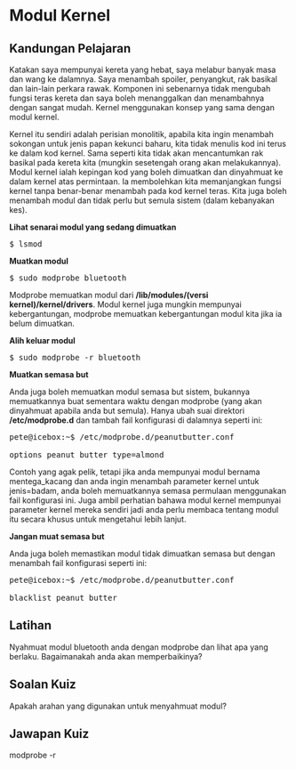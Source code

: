 # Modul Kernel

## Kandungan Pelajaran

Katakan saya mempunyai kereta yang hebat, saya melabur banyak masa dan wang ke dalamnya. Saya menambah spoiler, penyangkut, rak basikal dan lain-lain perkara rawak. Komponen ini sebenarnya tidak mengubah fungsi teras kereta dan saya boleh menanggalkan dan menambahnya dengan sangat mudah. Kernel menggunakan konsep yang sama dengan modul kernel.

Kernel itu sendiri adalah perisian monolitik, apabila kita ingin menambah sokongan untuk jenis papan kekunci baharu, kita tidak menulis kod ini terus ke dalam kod kernel. Sama seperti kita tidak akan mencantumkan rak basikal pada kereta kita (mungkin sesetengah orang akan melakukannya). Modul kernel ialah kepingan kod yang boleh dimuatkan dan dinyahmuat ke dalam kernel atas permintaan. Ia membolehkan kita memanjangkan fungsi kernel tanpa benar-benar menambah pada kod kernel teras. Kita juga boleh menambah modul dan tidak perlu but semula sistem (dalam kebanyakan kes).

<b>Lihat senarai modul yang sedang dimuatkan</b>

<pre>$ lsmod</pre>

<b>Muatkan modul</b>

<pre>$ sudo modprobe bluetooth</pre>

Modprobe memuatkan modul dari <b>/lib/modules/(versi kernel)/kernel/drivers</b>. Modul kernel juga mungkin mempunyai kebergantungan, modprobe memuatkan kebergantungan modul kita jika ia belum dimuatkan.

<b>Alih keluar modul</b>

<pre>$ sudo modprobe -r bluetooth</pre>

<b>Muatkan semasa but</b>

Anda juga boleh memuatkan modul semasa but sistem, bukannya memuatkannya buat sementara waktu dengan modprobe (yang akan dinyahmuat apabila anda but semula). Hanya ubah suai direktori <b>/etc/modprobe.d</b> dan tambah fail konfigurasi di dalamnya seperti ini:

<pre>pete@icebox:~$ /etc/modprobe.d/peanutbutter.conf

options peanut_butter type=almond
</pre>

Contoh yang agak pelik, tetapi jika anda mempunyai modul bernama mentega_kacang dan anda ingin menambah parameter kernel untuk jenis=badam, anda boleh memuatkannya semasa permulaan menggunakan fail konfigurasi ini. Juga ambil perhatian bahawa modul kernel mempunyai parameter kernel mereka sendiri jadi anda perlu membaca tentang modul itu secara khusus untuk mengetahui lebih lanjut.

<b>Jangan muat semasa but</b>

Anda juga boleh memastikan modul tidak dimuatkan semasa but dengan menambah fail konfigurasi seperti ini:

<pre>pete@icebox:~$ /etc/modprobe.d/peanutbutter.conf

blacklist peanut_butter
</pre>

## Latihan

Nyahmuat modul bluetooth anda dengan modprobe dan lihat apa yang berlaku. Bagaimanakah anda akan memperbaikinya?

## Soalan Kuiz

Apakah arahan yang digunakan untuk menyahmuat modul?

## Jawapan Kuiz

modprobe -r